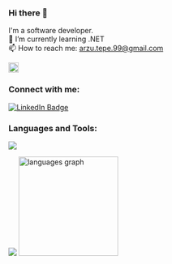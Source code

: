 ### Hi there 👋

I'm a software developer.
<br/>
🌱 I’m currently learning .NET
<br/>
📫 How to reach me: arzu.tepe.99@gmail.com

<img src="https://komarev.com/ghpvc/?username=arzutp&&color=ff69b4&label=PROFILE+VIEWS" height="20" alt="Profile Counter"  />

<h3 align="left">Connect with me:</h3>
<div id="badges">
  <a href="https://www.linkedin.com/in/arzutepe/">
    <img src="https://img.shields.io/badge/LinkedIn-blue?style=for-the-badge&logo=linkedin&logoColor=white" alt="LinkedIn Badge"/>
  </a>  
</div>

<h3 align="left">Languages and Tools:</h3>
<p>
  <a href="https://skillicons.dev">
    <img src="https://skillicons.dev/icons?i=cs,dotnet,py,unity" />
  </a>
</p>

<picture>
  <img src="https://github-readme-stats.vercel.app/api?username=arzutp&show_icons=true&theme=dracula" />
</picture>
<picture>
  <img src="https://github-readme-stats.vercel.app/api/top-langs?layout=compact&card_width=350&theme=dracula&hide_border=false&username=arzutp" height=196 alt="languages graph"  />
</picture>

